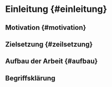 # Einleitung {#einleitung}

## Motivation {#motivation}

## Zielsetzung {#zeilsetzung}

## Aufbau der Arbeit {#aufbau}

## Begriffsklärung



